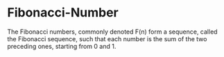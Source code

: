 # Fibonacci-Number
The Fibonacci numbers, commonly denoted F(n) form a sequence, called the Fibonacci sequence, such that each number is the sum of the two preceding ones, starting from 0 and 1.
